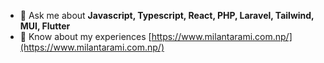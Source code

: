 - 💬 Ask me about **Javascript, Typescript, React, PHP, Laravel, Tailwind, MUI, Flutter**
- 📄 Know about my experiences [https://www.milantarami.com.np/](https://www.milantarami.com.np/)


